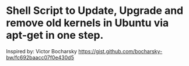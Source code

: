 # Shell Script to Update, Upgrade and remove old kernels in Ubuntu via apt-get in one step.

Inspired by: Victor Bocharsky https://gist.github.com/bocharsky-bw/fc692baacc07f0e430d5

